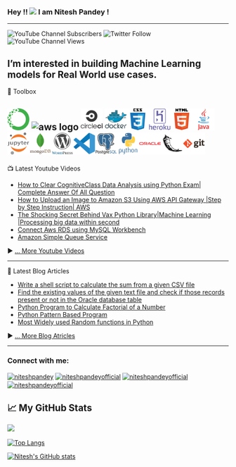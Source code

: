 ### Hey !! <img src="https://github.com/MartinHeinz/MartinHeinz/blob/87592a64404c2fdf98772f6844f4872986a581c7/wave.gif" width="30px">   I am Nitesh Pandey !
---
![YouTube Channel Subscribers](https://img.shields.io/youtube/channel/subscribers/UC31sz4wzeH-6M5aaqEE-hyQ?label=people%20subscribed%20to%20my%20channel&style=social)   ![Twitter Follow](https://img.shields.io/twitter/follow/niteshpandeyof6?label=People%20following%20me%20on%20twitter&style=social)  ![YouTube Channel Views](https://img.shields.io/youtube/channel/views/UC31sz4wzeH-6M5aaqEE-hyQ?label=Total%20views%20on%20my%20channel&style=social)

I’m interested in building Machine Learning models for Real World use cases.
---
:toolbox: Toolbox

<img src="https://github.com/devicons/devicon/blob/master/icons/anaconda/anaconda-original.svg" alt="Anaconda logo" width="50" height="50" /> <img src="https://cdn.cdnlogo.com/logos/a/19/aws.svg" width="50" alt="aws logo" width="50" height="50" /> <img src="https://github.com/devicons/devicon/blob/master/icons/circleci/circleci-plain-wordmark.svg" alt="circleci logo" width="50" height="50" /> <img src="https://github.com/devicons/devicon/blob/master/icons/docker/docker-original-wordmark.svg" width="50" height="50" /><img src="https://github.com/devicons/devicon/blob/master/icons/css3/css3-original-wordmark.svg" alt="CSS logo" width="50" height="50" /><img src="https://github.com/devicons/devicon/blob/master/icons/heroku/heroku-original-wordmark.svg" alt="Heroku logo" width="50" height="50" /><img src="https://github.com/devicons/devicon/blob/master/icons/html5/html5-original-wordmark.svg" alt="HTML logo" width="50" height="50" /><img src="https://github.com/devicons/devicon/blob/master/icons/java/java-original-wordmark.svg" alt="Java logo" width="50" height="50" /><img src="https://github.com/devicons/devicon/blob/master/icons/jupyter/jupyter-original-wordmark.svg" alt="jupyter logo" width="50" height="50" /><img src="https://github.com/devicons/devicon/blob/master/icons/mongodb/mongodb-original-wordmark.svg" alt="mongodb logo" width="50" height="50" /><img src="https://github.com/devicons/devicon/blob/master/icons/wordpress/wordpress-original.svg" alt="wordpress logo" width="50" height="50" /><img src="https://github.com/devicons/devicon/blob/master/icons/vscode/vscode-original.svg" alt="VSCode logo" width="50" height="50" /><img src="https://github.com/devicons/devicon/blob/master/icons/postgresql/postgresql-original-wordmark.svg" alt="postgres logo" width="50" height="50" /><img src="https://github.com/devicons/devicon/blob/master/icons/python/python-original-wordmark.svg" alt="python logo" width="50" height="50" /><img src="https://github.com/devicons/devicon/blob/master/icons/oracle/oracle-original.svg" alt="oracle logo" width="50" height="50" /><img src="https://github.com/devicons/devicon/blob/master/icons/flask/flask-original.svg" alt="Flask logo" width="50" height="50" /><img src="https://github.com/devicons/devicon/blob/master/icons/git/git-original-wordmark.svg" alt="github logo" width="50" height="50" />
---

📺 Latest Youtube Videos

<!-- YOUTUBE-VIDEOS-LIST:START -->
- [How to Clear CognitiveClass  Data Analysis using Python Exam| Complete Answer Of All Question](https://www.youtube.com/watch?v=vRvNEzuZuG0)
- [How to Upload an Image to Amazon S3 Using AWS API Gateway |Step by Step Instruction| AWS](https://www.youtube.com/watch?v=LLjWSiEBGc0)
- [The Shocking Secret Behind Vax Python Library|Machine Learning |Processing big data within second](https://www.youtube.com/watch?v=zq19xERcj98)
- [Connect Aws RDS using MySQL Workbench](https://www.youtube.com/watch?v=zjtqW8cMMuU)
- [Amazon Simple Queue Service](https://www.youtube.com/watch?v=Fyur02xvMJ0)
<!-- YOUTUBE-VIDEOS-LIST:END -->

▶ [... More Youtube Videos](https://www.youtube.com/channel/UC31sz4wzeH-6M5aaqEE-hyQ)

---

📙 Latest Blog Articles

<!-- BLOG-POST-LIST:START -->
- [Write a shell script to calculate the sum from a given CSV file](https://cracklogic.com/write-a-shell-script-to-calculate-the-sum-from-a-given-csv-file/?utm_source=rss&utm_medium=rss&utm_campaign=write-a-shell-script-to-calculate-the-sum-from-a-given-csv-file)
- [Find the existing values of the given text file and check if those records present or not in the Oracle database table](https://cracklogic.com/finding-the-existing-values-within-the-text-file-and-check-if-those-records-present-or-not-in-the-oracle-database-table/?utm_source=rss&utm_medium=rss&utm_campaign=finding-the-existing-values-within-the-text-file-and-check-if-those-records-present-or-not-in-the-oracle-database-table)
- [Python Program to Calculate Factorial of a Number](https://cracklogic.com/calculate-the-factorial-of-a-number-using-python-different-function-cracklogic/?utm_source=rss&utm_medium=rss&utm_campaign=calculate-the-factorial-of-a-number-using-python-different-function-cracklogic)
- [Python Pattern Based Program](https://cracklogic.com/python-pattern-based-program/?utm_source=rss&utm_medium=rss&utm_campaign=python-pattern-based-program)
- [Most Widely used Random functions in Python](https://cracklogic.com/most-widely-used-random-functions/?utm_source=rss&utm_medium=rss&utm_campaign=most-widely-used-random-functions)
<!-- BLOG-POST-LIST:END -->

▶ [... More Blog Atricles](https://cracklogic.com/)

 ---
<h3 align="left">Connect with me:</h3>
<p align="left">
<a href="https://twitter.com/niteshpandeyof6" target="blank"><img align="center" src="https://raw.githubusercontent.com/rahuldkjain/github-profile-readme-generator/master/src/images/icons/Social/twitter.svg" alt="niteshpandey" height="30" width="40" /></a>
<a href="https://linkedin.com/in/niteshpandeyofficial" target="blank"><img align="center" src="https://raw.githubusercontent.com/rahuldkjain/github-profile-readme-generator/master/src/images/icons/Social/linked-in-alt.svg" alt="niteshpandeyofficial" height="30" width="40" /></a>
<a href="https://fb.com/niteshpandeyofficial" target="blank"><img align="center" src="https://raw.githubusercontent.com/rahuldkjain/github-profile-readme-generator/master/src/images/icons/Social/facebook.svg" alt="niteshpandeyofficial" height="30" width="40" /></a>
<a href="https://instagram.com/niteshpandeyofficial" target="blank"><img align="center" src="https://raw.githubusercontent.com/rahuldkjain/github-profile-readme-generator/master/src/images/icons/Social/instagram.svg" alt="niteshpandeyofficial" height="30" width="40" /></a>
</p>


 ## &#x1f4c8; My GitHub Stats
 
 ![](https://komarev.com/ghpvc/?username=your-niteshpandeyofficial&style=plastic)

[![Top Langs](https://github-readme-stats.vercel.app/api/top-langs/?username=niteshpandeyofficial&hide=java,html,css,shell,Procfile&theme=radical)](https://github.com/anuraghazra/github-readme-stats)

[![Nitesh's GitHub stats](https://github-readme-stats.vercel.app/api?username=niteshpandeyofficial&theme=radical)](https://github.com/anuraghazra/github-readme-stats)
 
<!--
**niteshpandeyofficial/niteshpandeyofficial** is a ✨ _special_ ✨ repository because its `README.md` (this file) appears on your GitHub profile.

Here are some ideas to get you started:

- 🔭 I’m currently working on ...
- 🌱 I’m currently learning ...
- 👯 I’m looking to collaborate on ...
- 🤔 I’m looking for help with ...
- 💬 Ask me about ...
- 📫 How to reach me: ...
- 😄 Pronouns: ...
- ⚡ Fun fact: ...
-->
